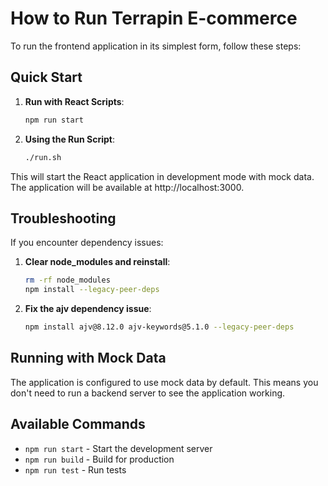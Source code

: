 # How to Run Terrapin E-commerce

To run the frontend application in its simplest form, follow these steps:

## Quick Start

1. **Run with React Scripts**:
   ```bash
   npm run start
   ```

2. **Using the Run Script**:
   ```bash
   ./run.sh
   ```

This will start the React application in development mode with mock data.
The application will be available at http://localhost:3000.

## Troubleshooting

If you encounter dependency issues:

1. **Clear node_modules and reinstall**:
   ```bash
   rm -rf node_modules
   npm install --legacy-peer-deps
   ```

2. **Fix the ajv dependency issue**:
   ```bash
   npm install ajv@8.12.0 ajv-keywords@5.1.0 --legacy-peer-deps
   ```

## Running with Mock Data

The application is configured to use mock data by default.
This means you don't need to run a backend server to see the application working.

## Available Commands

- `npm run start` - Start the development server
- `npm run build` - Build for production
- `npm run test` - Run tests